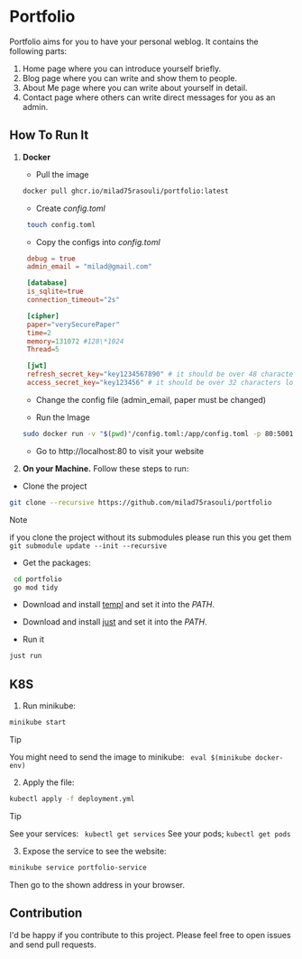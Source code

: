 # Portfolio

Portfolio aims for you to have your personal weblog. It contains the following parts:

1. Home page where you can introduce yourself briefly.
2. Blog page where you can write and show them to people.
3. About Me page where you can write about yourself in detail.
4. Contact page where others can write direct messages for you as an admin.

## How To Run It

1. **Docker**

   - Pull the image

   ```bash
   docker pull ghcr.io/milad75rasouli/portfolio:latest
   ```

   - Create _config.toml_

   ```bash
    touch config.toml
   ```

   - Copy the configs into _config.toml_

   ```config.toml
    debug = true
    admin_email = "milad@gmail.com"

    [database]
    is_sqlite=true
    connection_timeout="2s"

    [cipher]
    paper="verySecurePaper"
    time=2
    memory=131072 #128\*1024
    Thread=5

    [jwt]
    refresh_secret_key="key1234567890" # it should be over 48 characters long to be secure
    access_secret_key="key123456" # it should be over 32 characters long to be secure
   ```

   - Change the config file (admin_email, paper must be changed)

   - Run the Image

   ```bash
   sudo docker run -v "$(pwd)"/config.toml:/app/config.toml -p 80:5001 ghcr.io/milad75rasouli/portfolio:latest
   ```

   - Go to http://localhost:80 to visit your website

2. **On your Machine.** Follow these steps to run:

- Clone the project

```bash
git clone --recursive https://github.com/milad75rasouli/portfolio
```
> [!NOTE]
> if you clone the project without its submodules please run this you get them ```git submodule update --init --recursive ```
- Get the packages:

```bash
 cd portfolio
 go mod tidy
```

- Download and install [templ](https://github.com/a-h/templ/releases) and set it into the _PATH_.

- Download and install [just](https://github.com/casey/just/releases) and set it into the _PATH_.

- Run it

```bash
just run
```

## K8S

1. Run minikube:

```bash
minikube start
```

> [!TIP]
> You might need to send the image to minikube:
> ` eval $(minikube docker-env)`

2. Apply the file:

```bash
kubectl apply -f deployment.yml
```

> [!TIP]
> See your services:
> ` kubectl get services`
> See your pods;
> `kubectl get pods`

3. Expose the service to see the website:

```bash
minikube service portfolio-service
```

Then go to the shown address in your browser.

## Contribution

I'd be happy if you contribute to this project. Please feel free to open issues and send pull requests.
